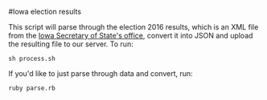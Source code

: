 #Iowa election results

This script will parse through the election 2016 results, which is an XML file from the [Iowa Secretary of State's office](http://electionresultsiowa.com/xml/index.html), convert it into JSON and upload the resulting file to our server. To run:
	
	sh process.sh

If you'd like to just parse through data and convert, run:

	ruby parse.rb